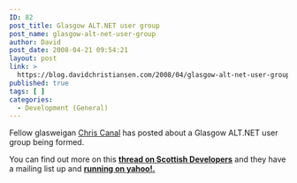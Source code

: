 ```yaml
---
ID: 82
post_title: Glasgow ALT.NET user group
post_name: glasgow-alt-net-user-group
author: David
post_date: 2008-04-21 09:54:21
layout: post
link: >
  https://blog.davidchristiansen.com/2008/04/glasgow-alt-net-user-group/
published: true
tags: [ ]
categories:
  - Development (General)
---
```

<p>Fellow glasweigan <a href="http://geekswithblogs.net/chriscanal/" target="_blank">Chris Canal</a> has posted about a Glasgow ALT.NET user group being formed. </p>  <p>You can find out more on this <a href="http://www.scottishdevelopers.com/modules/newbb/viewtopic.php?topic_id=1146&amp;forum=2100&amp;post_id=4007#forumpost4007" target="_blank"><strong>thread on Scottish Developers</strong></a> and they have a mailing list up and <a href="http://tech.groups.yahoo.com/group/glasgow_altdotnet_usersgroup/" target="_blank"><strong>running on yahoo!.</strong></a></p>